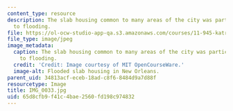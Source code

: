 ```yaml
---
content_type: resource
description: The slab housing common to many areas of the city was particularly vulnerable
  to flooding.
file: https://ol-ocw-studio-app-qa.s3.amazonaws.com/courses/11-945-katrina-practicum-spring-2006/65d8cfb9f41c4bae2560fd198c974832_IMG_0033.jpg
file_type: image/jpeg
image_metadata:
  caption: The slab housing common to many areas of the city was particularly vulnerable
    to flooding.
  credit: 'Credit: Image courtesy of MIT OpenCourseWare.'
  image-alt: Flooded slab housing in New Orleans.
parent_uid: 34813acf-eceb-18ad-c8f6-8484d9a7d88f
resourcetype: Image
title: IMG_0033.jpg
uid: 65d8cfb9-f41c-4bae-2560-fd198c974832
---
```

